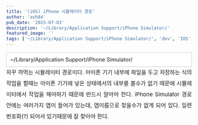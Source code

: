 ```yaml
---
title: '(iOS) iPhone 시뮬레이터 경로'
author: 'ash84'
pub_date: '2015-07-03'
description: '~/Library/Application Support/iPhone Simulator/'
featured_image: ''
tags: ['~/Library/Application Support/iPhone Simulator/', 'dev', 'IOS', 'iPhone 시뮬레이터 경로', '시뮬레이터']
---
```



<div class="txc-textbox" style="border: 1px solid rgb(203, 203, 203); background-color: rgb(255, 255, 255); padding: 10px;"><span style="font-size: 11pt;">~/Library/Application Support/iPhone Simulator/</span>

</div><div style="line-height: 2;"><span style="font-size: 11pt;">  
</span></div><div style="line-height: 2; text-align: justify;"><span style="font-size: 15px; line-height:2;">자꾸 까먹는 시뮬레이터 경로이다. 아이폰 기기 내부에 파일을 두고 저장하는 식의 작업을 할때는 아이폰 기기에 넣은 상태에서의 내부를 볼수가 없기 때문에 시뮬레이터에서 작업을 해야하기 때문에 반드시 알아야 한다. </span><span style="font-size: 15px; line-height: 2;">iPhone </span><span style="font-size: 15px; line-height: 2;">Simulator 경로 안에는 여러가지 앱이 들어가 있는데, 앱이름으로 찾을수가 없게 되어 있다. 일련번호화(?) 되어서 있기때문에 잘 찾아야 한다. </span></div>

